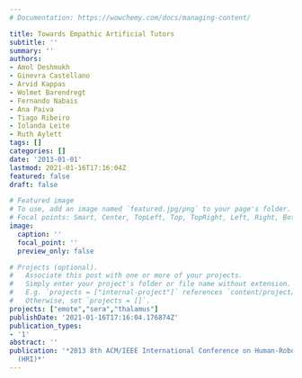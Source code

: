 ```yaml
---
# Documentation: https://wowchemy.com/docs/managing-content/

title: Towards Empathic Artificial Tutors
subtitle: ''
summary: ''
authors:
- Amol Deshmukh
- Ginevra Castellano
- Arvid Kappas
- Wolmet Barendregt
- Fernando Nabais
- Ana Paiva
- Tiago Ribeiro
- Iolanda Leite
- Ruth Aylett
tags: []
categories: []
date: '2013-01-01'
lastmod: 2021-01-16T17:16:04Z
featured: false
draft: false

# Featured image
# To use, add an image named `featured.jpg/png` to your page's folder.
# Focal points: Smart, Center, TopLeft, Top, TopRight, Left, Right, BottomLeft, Bottom, BottomRight.
image:
  caption: ''
  focal_point: ''
  preview_only: false

# Projects (optional).
#   Associate this post with one or more of your projects.
#   Simply enter your project's folder or file name without extension.
#   E.g. `projects = ["internal-project"]` references `content/project/deep-learning/index.md`.
#   Otherwise, set `projects = []`.
projects: ["emote","sera","thalamus"]
publishDate: '2021-01-16T17:16:04.176874Z'
publication_types:
- '1'
abstract: ''
publication: '*2013 8th ACM/IEEE International Conference on Human-Robot Interaction
  (HRI)*'
---
```

